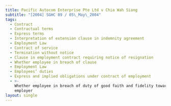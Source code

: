 ```yaml
---
title: Pacific Autocom Enterprise Pte Ltd v Chia Wah Siang
subtitle: "[2004] SGHC 89 / 05\_May\_2004"
tags:
  - Contract
  - Contractual terms
  - Express terms
  - Interpretation of extension clause in indemnity agreement
  - Employment Law
  - Contract of service
  - Termination without notice
  - Clause in employment contract requiring notice of resignation
  - Whether employee in breach of clause
  - Employment Law
  - Employees’ duties
  - Express and implied obligations under contract of employment
  - >-
    Whether employee in breach of duty of good faith and fidelity towards
    employer
layout: single
---
```


